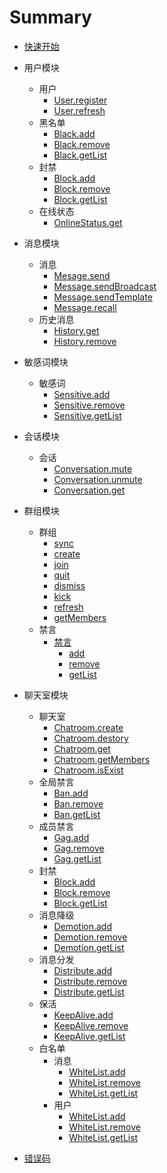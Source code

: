 # Summary

* [快速开始](quick-start.md)

* 用户模块
	* 用户
		* [User.register](user/user.md#register)
		* [User.refresh](user/user.md#refresh)
	* 黑名单
		* [Black.add](user/black.md#add)
		* [Black.remove](user/black.md#remove)
		* [Black.getList](user/black.md#getList)
	* 封禁
		* [Block.add](user/block.md#add)
		* [Block.remove](user/block.md#remove)
		* [Block.getList](user/block.md#getList)
	* 在线状态
		* [OnlineStatus.get](user/online-status.md#get)

* 消息模块
	* 消息
		* [Mesage.send](message/message.md#send)
		* [Message.sendBroadcast](message/message.md#sendBroadcast)
		* [Message.sendTemplate](message/message.md#sendTemplate)
		* [Message.recall](message/message.md#recall)
	* 历史消息
		* [History.get](message/history.md#get)
		* [History.remove](message/history.md#remove)

* 敏感词模块
	* 敏感词
		* [Sensitive.add](sensitive/sensitive.md#add)
		* [Sensitive.remove](sensitive/sensitive.md#remove)
		* [Sensitive.getList](sensitive/sensitive.md#getList)

* 会话模块
	* 会话
		* [Conversation.mute](conversation/conversation.md#mute)
		* [Conversation.unmute](conversation/conversation.md#unmute)
		* [Conversation.get](conversation/conversation.md#get)
* 群组模块
	* 群组
		* [sync](group/group.md#sync)
		* [create](group/group.md#create)
		* [join](group/group.md#join)
		* [quit](group/group.md#quit)
		* [dismiss](group/group.md#dismiss)
		* [kick](group/group.md#kick)
		* [refresh](group/group.md#refresh)
		* [getMembers](group/group.md#getMembers)
	* 禁言
		* [禁言](group/gag.md)
			* [add](group/gag.md#add)
			* [remove](group/gag.md#remove)
			* [getList](group/gag.md#getList)
* 聊天室模块
	* 聊天室
		* [Chatroom.create](chatroom/chatroom.md#create)
		* [Chatroom.destory](chatroom/chatroom.md#destory)
		* [Chatroom.get](chatroom/chatroom.md#get)
		* [Chatroom.getMembers](chatroom/chatroom.md#getMembers)
		* [Chatroom.isExist](chatroom/chatroom.md#isExist)
	* 全局禁言
		* [Ban.add](chatroom/ban.md#add)
		* [Ban.remove](chatroom/ban.md#remove)
		* [Ban.getList](chatroom/ban.md#getList)
	* 成员禁言
		* [Gag.add](chatroom/gag.md#add)
		* [Gag.remove](chatroom/gag.md#remove)
		* [Gag.getList](chatroom/gag.md#getList)
	* 封禁
		* [Block.add](chatroom/block.md#add)
		* [Block.remove](chatroom/block.md#remove)
		* [Block.getList](chatroom/block.md#getList)
	* 消息降级
		* [Demotion.add](chatroom/demotion.md#add)
		* [Demotion.remove](chatroom/demotion.md#remove)
		* [Demotion.getList](chatroom/demotion.md#getList)
	* 消息分发
		* [Distribute.add](chatroom/distribute.md#add)
		* [Distribute.remove](chatroom/distribute.md#remove)
		* [Distribute.getList](chatroom/distribute.md#getList)
	* 保活
		* [KeepAlive.add](chatroom/keepalive.md#add)
		* [KeepAlive.remove](chatroom/keepalive.md#remove)
		* [KeepAlive.getList](chatroom/keepalive.md#getList)
	* 白名单
		* 消息
			* [WhiteList.add](chatroom/user/whitelist.md#add)
			* [WhiteList.remove](chatroom/user/whitelist.md#remove)
			* [WhiteList.getList](chatroom/user/whitelist.md#getList)
		* 用户
			* [WhiteList.add](chatroom/message/whitelist.md#add)
			* [WhiteList.remove](chatroom/message/whitelist.md#remove)
			* [WhiteList.getList](chatroom/message/whitelist.md#getList)
* [错误码](errorcode.md)
